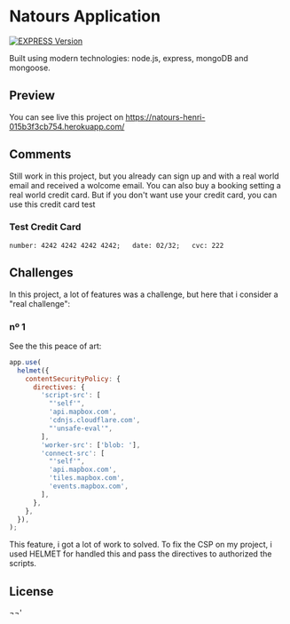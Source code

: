 # Natours Application

[![EXPRESS Version][npm-expreess-version]][npm-express-url]

Built using modern technologies: node.js, express, mongoDB and mongoose.

## Preview

You can see live this project on https://natours-henri-015b3f3cb754.herokuapp.com/

## Comments

Still work in this project, but you already can sign up and with a real world email and received a wolcome email.
You can also buy a booking setting a real world credit card. But if you don't want use your credit card, you can use this credit card test

### Test Credit Card

`number: 4242 4242 4242 4242;   date: 02/32;   cvc: 222`

## Challenges

In this project, a lot of features was a challenge, but here that i consider a "real challenge":

### nº 1

See the this peace of art:

```js
app.use(
  helmet({
    contentSecurityPolicy: {
      directives: {
        'script-src': [
          "'self'",
          'api.mapbox.com',
          'cdnjs.cloudflare.com',
          "'unsafe-eval'",
        ],
        'worker-src': ['blob: '],
        'connect-src': [
          "'self'",
          'api.mapbox.com',
          'tiles.mapbox.com',
          'events.mapbox.com',
        ],
      },
    },
  }),
);
```

This feature, i got a lot of work to solved. To fix the CSP on my project,
i used HELMET for handled this and pass the directives to authorized the scripts.

## License

¬¬'

[npm-expreess-version]: https://badgen.net/npm/v/express
[npm-express-url]: https://www.npmjs.com/package/express

